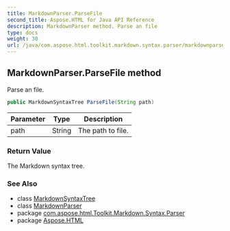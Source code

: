 ```yaml
---
title: MarkdownParser.ParseFile
second_title: Aspose.HTML for Java API Reference
description: MarkdownParser method. Parse an file
type: docs
weight: 30
url: /java/com.aspose.html.toolkit.markdown.syntax.parser/markdownparser/parsefile/
---
```

## MarkdownParser.ParseFile method

Parse an file.

```java
public MarkdownSyntaxTree ParseFile(String path)
```

| Parameter | Type | Description |
| --- | --- | --- |
| path | String | The path to file. |

### Return Value

The Markdown syntax tree.

### See Also

* class [MarkdownSyntaxTree](../../../com.aspose.html.toolkit.markdown.syntax/markdownsyntaxtree/)
* class [MarkdownParser](../)
* package [com.aspose.html.Toolkit.Markdown.Syntax.Parser](../../markdownparser/)
* package [Aspose.HTML](../../../)
